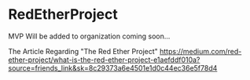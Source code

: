 # RedEtherProject
MVP Will be added to organization coming soon...

The Article Regarding "The Red Ether Project"
https://medium.com/red-ether-project/what-is-the-red-ether-project-e1aefddf010a?source=friends_link&sk=8c29373a6e4501e1d0c44ec36e5f78d4


